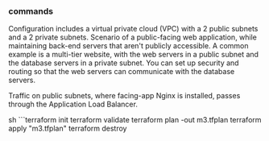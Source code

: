 ### commands

Configuration includes a virtual private cloud (VPC) with a 2 public subnets and a 2 private subnets. Scenario of a public-facing web application, while maintaining back-end servers that aren't publicly accessible. A common example is a multi-tier website, with the web servers in a public subnet and the database servers in a private subnet. You can set up security and routing so that the web servers can communicate with the database servers. 

Traffic on public subnets, where facing-app Nginx is installed, passes through the Application Load Balancer.

sh ```terraform init
terraform validate
terraform plan -out m3.tfplan
terraform apply "m3.tfplan"
terraform destroy
```
